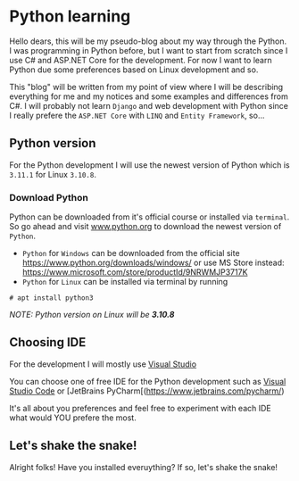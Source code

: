 # Python learning

Hello dears, this will be my pseudo-blog about my way through the Python. I was programming in Python before, but I want to start from scratch since I use C# and ASP.NET Core for the development. For now I want to learn Python due some preferences based on Linux development and so. 

This "blog" will be written from my point of view where I will be describing everything for me and my notices and some examples and differences from C#. I will probably not learn `Django` and web development with Python since I really prefere the `ASP.NET Core` with `LINQ` and `Entity Framework`, so...

## Python version

For the Python development I will use the newest version of Python which is `3.11.1` for Linux `3.10.8`. 

### Download Python

Python can be downloaded from it's official course or installed via `terminal`. So go ahead and visit www.python.org to download the newest version of `Python`.

- `Python` for `Windows` can be downloaded from the official site https://www.python.org/downloads/windows/ or use MS Store instead: https://www.microsoft.com/store/productId/9NRWMJP3717K
- `Python` for `Linux` can be installed via terminal by running 

```
# apt install python3
```

*NOTE: Python version on Linux will be **3.10.8***

## Choosing IDE

For the development I will mostly use [Visual Studio](https://visualstudio.microsoft.com/)

You can choose one of free IDE for the Python development such as [Visual Studio Code](https://code.visualstudio.com/) or [JetBrains PyCharm[(https://www.jetbrains.com/pycharm/)

It's all about you preferences and feel free to experiment with each IDE what would YOU prefere the most.


## Let's shake the snake!

Alright folks! Have you installed everuything? If so, let's shake the snake!
